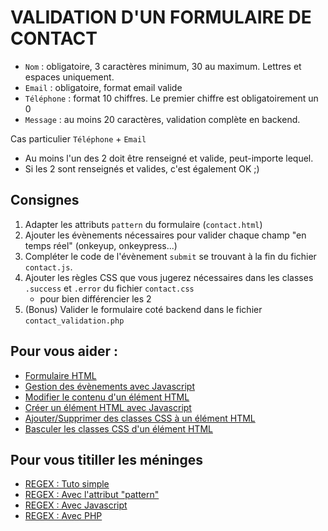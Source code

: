 # VALIDATION D'UN FORMULAIRE DE CONTACT 

- `Nom` : obligatoire, 3 caractères minimum, 30 au maximum. Lettres et espaces uniquement.
- `Email` : obligatoire, format email valide
- `Téléphone` : format 10 chiffres. Le premier chiffre est obligatoirement un 0
- `Message` : au moins 20 caractères, validation complète en backend.

Cas particulier `Téléphone` + `Email`
- Au moins l'un des 2 doit être renseigné et valide, peut-importe lequel.
- Si les 2 sont renseignés et valides, c'est également OK ;)



## Consignes 

1) Adapter les attributs `pattern` du formulaire (`contact.html`)
2) Ajouter les évènements nécessaires pour valider chaque champ "en temps réel" (onkeyup, onkeypress...)
3) Compléter le code de l'évènement `submit` se trouvant à la fin du fichier `contact.js`.
4) Ajouter les règles CSS que vous jugerez nécessaires dans les classes `.success` et `.error` du fichier `contact.css`
    - pour bien différencier les 2
5) (Bonus) Valider le formulaire coté backend dans le fichier `contact_validation.php`


## Pour vous aider : 

- [Formulaire HTML](https://developer.mozilla.org/fr/docs/Web/Guide/HTML/Formulaires/Mon_premier_formulaire_HTML)
- [Gestion des évènements avec Javascript](https://www.pierre-giraud.com/javascript-apprendre-coder-cours/addeventlistener-gestion-evenement/)
- [Modifier le contenu d'un élément HTML](https://www.w3schools.com/jsref/prop_html_innerhtml.asp)
- [Créer un élément HTML avec Javascript](https://developer.mozilla.org/fr/docs/Web/API/Document/createElement)
- [Ajouter/Supprimer des classes CSS à un élément HTML](https://www.w3schools.com/jsref/prop_element_classlist.asp)
- [Basculer les classes CSS d'un élément HTML](https://www.w3schools.com/howto/howto_js_toggle_class.asp)


## Pour vous titiller les méninges

- [REGEX : Tuto simple](https://www.lucaswillems.com/fr/articles/25/tutoriel-pour-maitriser-les-expressions-regulieres)
- [REGEX : Avec l'attribut "pattern"](https://montrezvous.net/developpement-web/controles-de-formulaires-en-html5.html)
- [REGEX : Avec Javascript](https://developer.mozilla.org/fr/docs/Web/JavaScript/Reference/Objets_globaux/RegExp)
- [REGEX : Avec PHP](https://g-rossolini.developpez.com/tutoriels/php/regex/?page=fonctions)